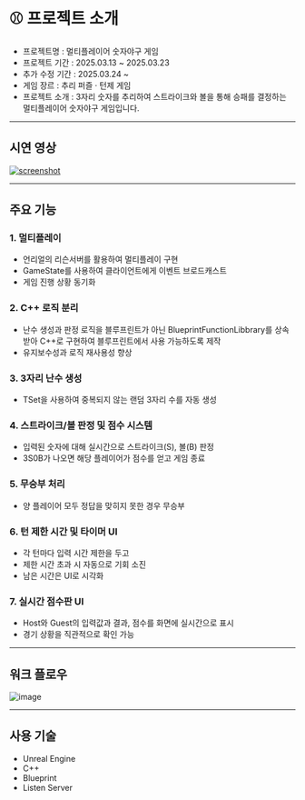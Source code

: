 # ⚾ 프로젝트 소개
- 프로젝트명 : 멀티플레이어 숫자야구 게임
- 프로젝트 기간 : 2025.03.13 ~ 2025.03.23
- 추가 수정 기간 : 2025.03.24 ~
- 게임 장르 : 추리 퍼즐 · 턴제 게임
- 프로젝트 소개 : 3자리 숫자를 추리하여 스트라이크와 볼을 통해 승패를 결정하는 멀티플레이어 숫자야구 게임입니다.  

---

## 시연 영상
[![screenshot](https://github.com/user-attachments/assets/27fb7229-9c58-4e2f-843c-4f1d4c22b1ec)](https://www.youtube.com/watch?v=영상ID)

---

## 주요 기능
### 1. 멀티플레이
- 언리얼의 리슨서버를 활용하여 멀티플레이 구현
- GameState를 사용하여 클라이언트에게 이벤트 브로드캐스트
- 게임 진행 상황 동기화

### 2. C++ 로직 분리  
- 난수 생성과 판정 로직을 블루프린트가 아닌 BlueprintFunctionLibbrary를 상속받아 C++로 구현하여 블루프린트에서 사용 가능하도록 제작
- 유지보수성과 로직 재사용성 향상  

### 3. 3자리 난수 생성
- TSet을 사용하여 중복되지 않는 랜덤 3자리 수를 자동 생성  

### 4. 스트라이크/볼 판정 및 점수 시스템  
- 입력된 숫자에 대해 실시간으로 스트라이크(S), 볼(B) 판정  
- 3S0B가 나오면 해당 플레이어가 점수를 얻고 게임 종료  

### 5. 무승부 처리  
- 양 플레이어 모두 정답을 맞히지 못한 경우 무승부

### 6. 턴 제한 시간 및 타이머 UI  
- 각 턴마다 입력 시간 제한을 두고  
- 제한 시간 초과 시 자동으로 기회 소진  
- 남은 시간은 UI로 시각화  

### 7. 실시간 점수판 UI  
- Host와 Guest의 입력값과 결과, 점수를 화면에 실시간으로 표시  
- 경기 상황을 직관적으로 확인 가능  

---

## 워크 플로우
![image](https://github.com/user-attachments/assets/5d85c300-2c58-44f4-ae37-1e9a5e00661a)

---

## 사용 기술

- Unreal Engine
- C++
- Blueprint
- Listen Server
